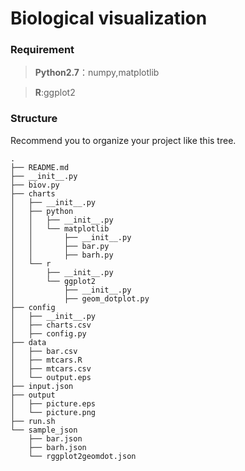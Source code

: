 # Biological visualization

### Requirement
> **Python2.7**：numpy,matplotlib

> **R**:ggplot2
	

### Structure
Recommend you to organize your project like this tree.

```
.
├── README.md
├── __init__.py
├── biov.py
├── charts
│   ├── __init__.py
│   ├── python
│   │   ├── __init__.py
│   │   └── matplotlib
│   │       ├── __init__.py
│   │       ├── bar.py
│   │       ├── barh.py
│   └── r
│       ├── __init__.py
│       └── ggplot2
│           ├── __init__.py
│           ├── geom_dotplot.py
├── config
│   ├── __init__.py
│   ├── charts.csv
│   ├── config.py
├── data
│   ├── bar.csv
│   ├── mtcars.R
│   ├── mtcars.csv
│   └── output.eps
├── input.json
├── output
│   ├── picture.eps
│   └── picture.png
├── run.sh
└── sample_json
    ├── bar.json
    ├── barh.json
    └── rggplot2geomdot.json

```



